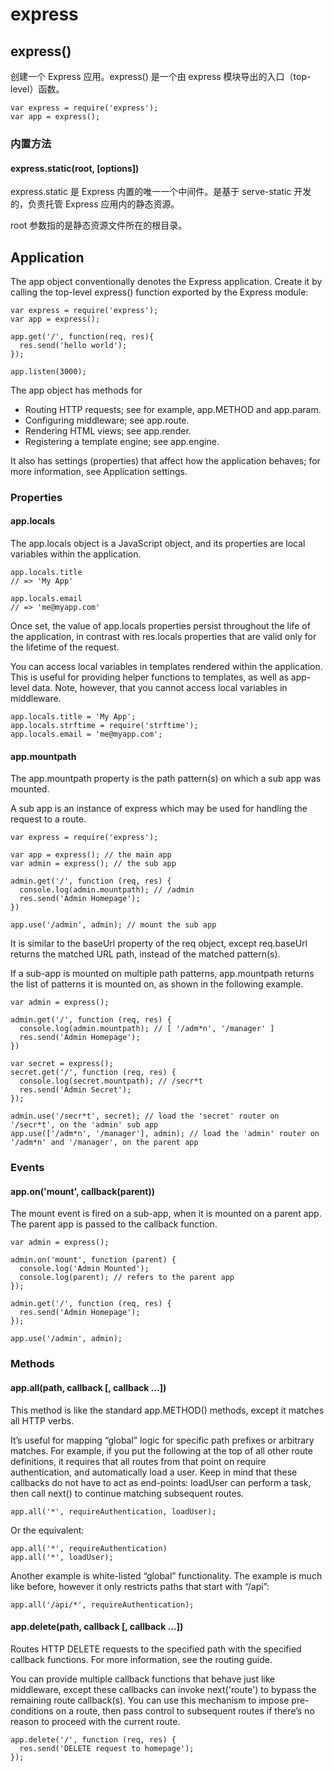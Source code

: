 # express

## express()

创建一个 Express 应用。express() 是一个由 express 模块导出的入口（top-level）函数。

	var express = require('express');
	var app = express();

### 内置方法

#### express.static(root, [options])

express.static 是 Express 内置的唯一一个中间件。是基于 serve-static 开发的，负责托管 Express 应用内的静态资源。

root 参数指的是静态资源文件所在的根目录。

## Application

The app object conventionally denotes the Express application. Create it by calling the top-level express() function exported by the Express module:

	var express = require('express');
	var app = express();
	
	app.get('/', function(req, res){
	  res.send('hello world');
	});
	
	app.listen(3000);

The app object has methods for

- Routing HTTP requests; see for example, app.METHOD and app.param.
- Configuring middleware; see app.route.
- Rendering HTML views; see app.render.
- Registering a template engine; see app.engine.

It also has settings (properties) that affect how the application behaves; for more information, see Application settings.

### Properties

#### app.locals

The app.locals object is a JavaScript object, and its properties are local variables within the application.

	app.locals.title
	// => 'My App'
	
	app.locals.email
	// => 'me@myapp.com'

Once set, the value of app.locals properties persist throughout the life of the application, in contrast with res.locals properties that are valid only for the lifetime of the request.

You can access local variables in templates rendered within the application. This is useful for providing helper functions to templates, as well as app-level data. Note, however, that you cannot access local variables in middleware.

	app.locals.title = 'My App';
	app.locals.strftime = require('strftime');
	app.locals.email = 'me@myapp.com';

#### app.mountpath

The app.mountpath property is the path pattern(s) on which a sub app was mounted.

A sub app is an instance of express which may be used for handling the request to a route.

	var express = require('express');
	
	var app = express(); // the main app
	var admin = express(); // the sub app
	
	admin.get('/', function (req, res) {
	  console.log(admin.mountpath); // /admin
	  res.send('Admin Homepage');
	})
	
	app.use('/admin', admin); // mount the sub app

It is similar to the baseUrl property of the req object, except req.baseUrl returns the matched URL path, instead of the matched pattern(s).

If a sub-app is mounted on multiple path patterns, app.mountpath returns the list of patterns it is mounted on, as shown in the following example.

	var admin = express();
	
	admin.get('/', function (req, res) {
	  console.log(admin.mountpath); // [ '/adm*n', '/manager' ]
	  res.send('Admin Homepage');
	})
	
	var secret = express();
	secret.get('/', function (req, res) {
	  console.log(secret.mountpath); // /secr*t
	  res.send('Admin Secret');
	});
	
	admin.use('/secr*t', secret); // load the 'secret' router on '/secr*t', on the 'admin' sub app
	app.use(['/adm*n', '/manager'], admin); // load the 'admin' router on '/adm*n' and '/manager', on the parent app

### Events

#### app.on('mount', callback(parent))

The mount event is fired on a sub-app, when it is mounted on a parent app. The parent app is passed to the callback function.

	var admin = express();
	
	admin.on('mount', function (parent) {
	  console.log('Admin Mounted');
	  console.log(parent); // refers to the parent app
	});
	
	admin.get('/', function (req, res) {
	  res.send('Admin Homepage');
	});
	
	app.use('/admin', admin);

### Methods

#### app.all(path, callback [, callback ...])

This method is like the standard app.METHOD() methods, except it matches all HTTP verbs.

It’s useful for mapping “global” logic for specific path prefixes or arbitrary matches. For example, if you put the following at the top of all other route definitions, it requires that all routes from that point on require authentication, and automatically load a user. Keep in mind that these callbacks do not have to act as end-points: loadUser can perform a task, then call next() to continue matching subsequent routes.

	app.all('*', requireAuthentication, loadUser);

Or the equivalent:
	
	app.all('*', requireAuthentication)
	app.all('*', loadUser);

Another example is white-listed “global” functionality. The example is much like before, however it only restricts paths that start with “/api”:

	app.all('/api/*', requireAuthentication);


#### app.delete(path, callback [, callback ...])

Routes HTTP DELETE requests to the specified path with the specified callback functions. For more information, see the routing guide.

You can provide multiple callback functions that behave just like middleware, except these callbacks can invoke next('route') to bypass the remaining route callback(s). You can use this mechanism to impose pre-conditions on a route, then pass control to subsequent routes if there’s no reason to proceed with the current route.
	
	app.delete('/', function (req, res) {
	  res.send('DELETE request to homepage');
	});
	



